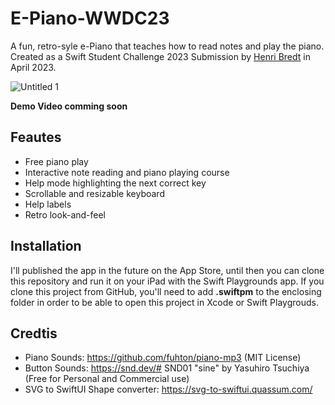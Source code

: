 # E-Piano-WWDC23
A fun, retro-syle e-Piano that teaches how to read notes and play the piano. Created as a Swift Student Challenge 2023 Submission by [Henri Bredt](https://henribredt.de) in April 2023.

![Untitled 1](https://user-images.githubusercontent.com/57298155/233409352-db6ad4fa-307f-43fb-b920-8f48c322c789.png)

**Demo Video comming soon**

## Feautes
* Free piano play
* Interactive note reading and piano playing course
* Help mode highlighting the next correct key
* Scrollable and resizable keyboard
* Help labels
* Retro look-and-feel

## Installation
I'll published the app in the future on the App Store, until then you can clone this repository and run it on your iPad with the Swift Playgrounds app.
If you clone this project from GitHub, you'll need to add **.swiftpm** to the enclosing folder in order to be able to open this project in Xcode or Swift Playgrouds.

## Credtis

- Piano Sounds: https://github.com/fuhton/piano-mp3 (MIT License)
- Button Sounds: https://snd.dev/# SND01 "sine" by Yasuhiro Tsuchiya (Free for Personal and Commercial use)
- SVG to SwiftUI Shape converter: https://svg-to-swiftui.quassum.com/
